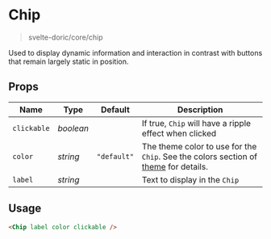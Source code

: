 # Chip
> svelte-doric/core/chip

Used to display dynamic information and interaction in contrast with buttons
that remain largely static in position.

## Props
| Name | Type | Default | Description |
| --- | --- | --- | --- |
| `clickable` | _boolean_ | | If true, `Chip` will have a ripple effect when clicked
| `color` | _string_ | `"default"` | The theme color to use for the `Chip`. See the colors section of [theme](./theme.md) for details.
| `label` | _string_ | | Text to display in the `Chip`

## Usage
```html
<Chip label color clickable />
```
